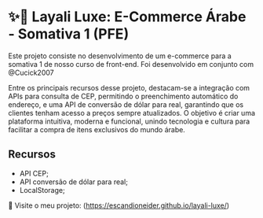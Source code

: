 # ✨🐫 Layali Luxe: E-Commerce Árabe - Somativa 1 (PFE) 

Este projeto consiste no desenvolvimento de um e-commerce para a somativa 1 de nosso curso de front-end. Foi desenvolvido em conjunto com @Cucick2007

Entre os principais recursos desse projeto, destacam-se a integração com APIs para consulta de CEP, permitindo o preenchimento automático do endereço, e uma API de conversão de dólar para real, garantindo que os clientes tenham acesso a preços sempre atualizados. O objetivo é criar uma plataforma intuitiva, moderna e funcional, unindo tecnologia e cultura para facilitar a compra de itens exclusivos do mundo árabe.

## Recursos

- API CEP;
- API conversão de dólar para real;
- LocalStorage;

🔗 Visite o meu projeto: (https://escandioneider.github.io/layali-luxe/)  

